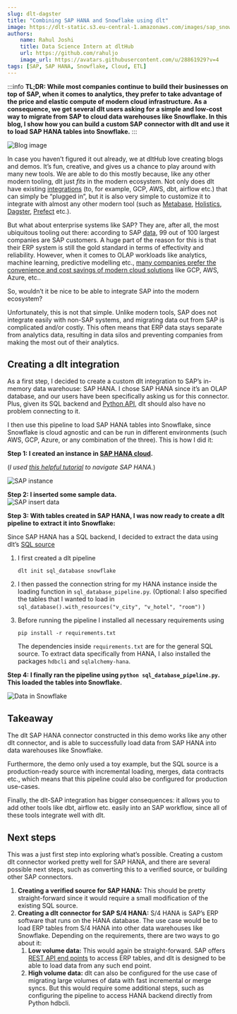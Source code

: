 ```yaml
---
slug: dlt-dagster
title: "Combining SAP HANA and Snowflake using dlt"
image: https://dlt-static.s3.eu-central-1.amazonaws.com/images/sap_snowflake_blog_data_link_image.png
authors:
    name: Rahul Joshi
    title: Data Science Intern at dltHub
    url: https://github.com/rahuljo
    image_url: https://avatars.githubusercontent.com/u/28861929?v=4
tags: [SAP, SAP HANA, Snowflake, Cloud, ETL]
---
```

:::info
**TL;DR: While most companies continue to build their businesses on top of SAP, when it comes to analytics, they prefer to take advantage of the price and elastic compute of modern cloud infrastructure. As a consequence, we get several dlt users asking for a simple and low-cost way to migrate from SAP to cloud data warehouses like Snowflake. In this blog, I show how you can build a custom SAP connector with dlt and use it to load SAP HANA tables into Snowflake.**
:::  

![Blog image](https://dlt-static.s3.eu-central-1.amazonaws.com/images/sap_snowflake_blog_data_link_image.png)

In case you haven’t figured it out already, we at dltHub love creating blogs and demos. It’s fun, creative, and gives us a chance to play around with many new tools. We are able to do this mostly because, like any other modern tooling, dlt just *fits* in the modern ecosystem. Not only does dlt have existing [integrations](https://dlthub.com/docs/dlt-ecosystem) (to, for example, GCP, AWS, dbt, airflow etc.) that can simply be “plugged in”, but it is also very simple to customize it to integrate with almost any other modern tool (such as [Metabase](https://dlthub.com/docs/blog/postgresql-bigquery-metabase-demo), [Holistics](https://dlthub.com/docs/blog/MongoDB-dlt-Holistics), [Dagster](https://dlthub.com/docs/blog/dlt-dagster), [Prefect](https://dlthub.com/docs/blog/dlt-prefect) etc.). 

But what about enterprise systems like SAP? They are, after all, the most ubiquitous tooling out there: according to SAP [data](https://assets.cdn.sap.com/sapcom/docs/2017/04/4666ecdd-b67c-0010-82c7-eda71af511fa.pdf), 99 out of 100 largest companies are SAP customers. A huge part of the reason for this is that their ERP system is still the gold standard in terms of effectivity and reliability. However, when it comes to OLAP workloads like analytics, machine learning, predictive modelling etc., [many companies prefer the convenience and cost savings of modern cloud solutions](https://www.statista.com/statistics/967365/worldwide-cloud-infrastructure-services-market-share-vendor/) like GCP, AWS, Azure, etc..

So, wouldn’t it be nice to be able to integrate SAP into the modern ecosystem?

Unfortunately, this is not that simple. Unlike modern tools, SAP does not integrate easily with non-SAP systems, and migrating data out from SAP is complicated and/or costly. This often means that ERP data stays separate from analytics data, resulting in data silos and preventing companies from making the most out of their analytics.

## Creating a dlt integration  
  
As a first step, I decided to create a custom dlt integration to SAP’s in-memory data warehouse: SAP HANA. I chose SAP HANA since it’s an OLAP database, and our users have been specifically asking us for this connector. Plus, given its SQL backend and [Python API](https://developers.sap.com/tutorials/hana-clients-python.html), dlt should also have no problem connecting to it. 

I then use this pipeline to load SAP HANA tables into Snowflake,  since Snowflake is cloud agnostic and can be run in different environments (such AWS, GCP, Azure, or any combination of the three). This is how I did it:  
  
**Step 1: I created an instance in [SAP HANA cloud](https://www.sap.com/products/technology-platform/hana.html).**

(*I used [this helpful tutorial](https://www.youtube.com/watch?v=hEQCGBAn7Tc&list=PLkzo92owKnVwtyoQRRN2LsQlTHzNE-0US) to navigate SAP HANA.*)

![SAP instance](https://dlt-static.s3.eu-central-1.amazonaws.com/images/sap_snowflake_blog_creating_sap_instance.png)

**Step 2: I inserted some sample data.**  
![SAP insert data](https://dlt-static.s3.eu-central-1.amazonaws.com/images/sap_snowflake_blog_inserting_data_in_sap.png)
  
**Step 3: With tables created in SAP HANA, I was now ready to create a dlt pipeline to extract it into Snowflake:**

Since SAP HANA has a SQL backend, I decided to extract the data using dlt’s [SQL source](https://dlthub.com/docs/dlt-ecosystem/verified-sources/sql_database)

1. I first created a dlt pipeline
    
    `dlt init sql_database snowflake`  
    
2. I then passed the connection string for my HANA instance inside the loading function in `sql_database_pipeline.py`. (Optional: I also specified the tables that I wanted to load in `sql_database().with_resources("v_city", "v_hotel", "room")` )
3. Before running the pipeline I installed all necessary requirements using 
    
    `pip install -r requirements.txt`
    
    The dependencies inside `requirements.txt` are for the general SQL source. To extract data specifically from HANA, I also installed the packages `hdbcli` and `sqlalchemy-hana`.
    

**Step 4: I finally ran the pipeline using `python sql_database_pipeline.py`. This loaded the tables into Snowflake.**  

![Data in Snowflake](https://dlt-static.s3.eu-central-1.amazonaws.com/images/sap_snowflake_blog_data_loaded_into_snowflake.png)
  
## Takeaway

The dlt SAP HANA connector constructed in this demo works like any other dlt connector, and is able to successfully load data from SAP HANA into data warehouses like Snowflake.

Furthermore, the demo only used a toy example, but the SQL source is a production-ready source with incremental loading, merges, data contracts etc., which means that this pipeline could also be configured for production use-cases.

Finally, the dlt-SAP integration has bigger consequences: it allows you to add other tools like dbt, airflow etc. easily into an SAP workflow, since all of these tools integrate well with dlt.

## Next steps

This was a just first step into exploring what’s possible. Creating a custom dlt connector worked pretty well for SAP HANA, and there are several possible next steps, such as converting this to a verified source, or building other SAP connectors.

1. **Creating a verified source for SAP HANA:** This should be pretty straight-forward since it would require a small modification of the existing SQL source.
2. **Creating a dlt connector for SAP S/4 HANA:** S/4 HANA is SAP’s ERP software that runs on the HANA database. The use case would be to load ERP tables from S/4 HANA into other data warehouses like Snowflake. Depending on the requirements, there are two ways to go about it:
    1. **Low volume data:** This would again be straight-forward. SAP offers [REST API end points](https://api.sap.com/products/SAPS4HANACloud/apis/ODATA) to access ERP tables, and dlt is designed to be able to load data from any such end point. 
    2. **High volume data:** dlt can also be configured for the use case of migrating large volumes of data with fast incremental or merge syncs. But this would require some additional steps, such as configuring the pipeline to access HANA backend directly from Python hdbcli.
